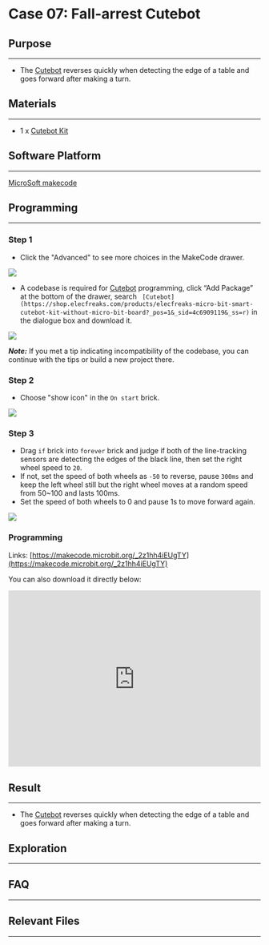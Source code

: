 # Case 07: Fall-arrest Cutebot
## Purpose
---
- The  [Cutebot](https://shop.elecfreaks.com/products/elecfreaks-micro-bit-smart-cutebot-kit-without-micro-bit-board?_pos=1&_sid=4c6909119&_ss=r) reverses quickly when detecting the edge of a table and goes forward after making a turn.

## Materials 
---
- 1 x [Cutebot Kit](https://shop.elecfreaks.com/products/elecfreaks-micro-bit-smart-cutebot-kit-without-micro-bit-board?_pos=1&_sid=4c6909119&_ss=r)

## Software Platform 
---
[MicroSoft makecode](https://makecode.microbit.org/#)

## Programming
---
### Step 1
- Click the "Advanced" to see more choices in the MakeCode drawer.

![](./images/cutebot-pk-1.png)

- A codebase is required for  [Cutebot](https://shop.elecfreaks.com/products/elecfreaks-micro-bit-smart-cutebot-kit-without-micro-bit-board?_pos=1&_sid=4c6909119&_ss=r) programming, click “Add Package” at the bottom of the drawer, search ` [Cutebot](https://shop.elecfreaks.com/products/elecfreaks-micro-bit-smart-cutebot-kit-without-micro-bit-board?_pos=1&_sid=4c6909119&_ss=r)` in the dialogue box and download it.

![](./images/cutebot-pk-11.png)

***Note:*** If you met a tip indicating incompatibility of the codebase, you can continue with the tips or build a new project there.

### Step 2

- Choose "show icon" in the `On start` brick.

![](./images/case_07_01.png)

### Step 3

- Drag `if` brick into `forever` brick and judge if both of the line-tracking sensors are detecting the edges of the black line, then set the right wheel speed to `20`. 
- If not, set the speed of both wheels as `-50` to reverse, pause `300ms` and keep the left wheel still but the right wheel moves at a random speed from 50~100 and lasts 100ms.
- Set the speed of both wheels to 0 and pause 1s to move forward again.

![](./images/case_07_02.png)

### Programming

Links: [https://makecode.microbit.org/_2z1hh4iEUgTY](https://makecode.microbit.org/_2z1hh4iEUgTY)

You can also download it directly below:

<div style="position:relative;height:0;padding-bottom:70%;overflow:hidden;">
<iframe style="position:absolute;top:0;left:0;width:100%;height:100%;" src="https://makecode.microbit.org/#pub:https://makecode.microbit.org/_2z1hh4iEUgTY" frameborder="0" sandbox="allow-popups allow-forms allow-scripts allow-same-origin">
</iframe>
</div>  


## Result
---
- The  [Cutebot](https://shop.elecfreaks.com/products/elecfreaks-micro-bit-smart-cutebot-kit-without-micro-bit-board?_pos=1&_sid=4c6909119&_ss=r) reverses quickly when detecting the edge of a table and goes forward after making a turn.

## Exploration
---

## FAQ
---

## Relevant Files
---
